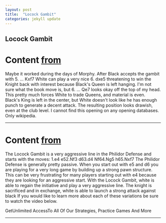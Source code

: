 ```yaml
---
layout: post
title:  "Locock Gambit"
categories: jekyll update
---
```


## Locock Gambit
# Content [from](https://www.chess.com/forum/view/chess-openings/locock-gambit)

Maybe it worked during the days of Morphy.
After Black accepts the gambit with 5. ... Kxf7 White can play a very nice 6. dxe5 threatening to win the Knight back with interest because Black's Queen is left hanging.
I'm not sure what the book move is, but 6. ... Qe7 looks okay off the top of my head. This pretty much forces White to trade Queens, and material is even. Black's King is left in the center, but White doesn't look like he has enough punch to generate a decent attack. The resulting position looks drawish, even at the club level.
I cannot find this opening on any opening databases.  Only wikipedia.

---

# Content [from](https://www.thechesswebsite.com/locock-gambit/)

The Locock Gambit is a very aggressive line in the Philidor Defense and starts with the moves:
1.e4 e52.Nf3 d63.d4 Nf64.Ng5 h65.Nxf7
The Philidor Defense is generally pretty passive. When you start out with e5 and d6 you are playing for a very long game by building up a strong pawn structure. This can be very frustrating for many players starting out with e4 because they are looking for an aggressive start.
With the Locock Gambit, white is able to regain the initiative and play a very aggressive line. The knight is sacrificed and in exchange, white is able to launch a strong attack against black
If you would like to learn more about each of these variations be sure to watch the video below.

GetUnlimited AccessTo All Of Our Strategies, Practice Games And More

---

